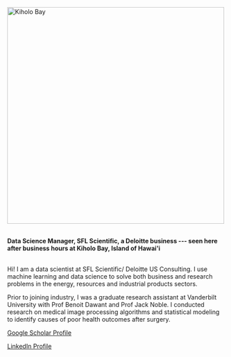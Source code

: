 <!--<img src="https://user-images.githubusercontent.com/54953444/114804579-2271ae80-9d67-11eb-9f3b-fcfc04664aee.png" width=200 align=left> -->
<!--![Kiholo Bay]("/docs/assets/img/IMG_0480.png" width=200)-->
<img src="/docs/assets/img/IMG_0480.png" alt="Kiholo Bay" width=500 align=center>


<br><b>Data Science Manager, SFL Scientific, a Deloitte business --- seen here after business hours at Kiholo Bay, Island of Hawai'i</b>

<br> Hi! I am a data scientist at SFL Scientific/ Deloitte US Consulting. I use machine learning and data science to solve both business and research problems in the energy, resources and industrial products sectors.

Prior to joining industry, I was a graduate research assistant at Vanderbilt University with Prof Benoit Dawant and Prof Jack Noble. I conducted research on medical image processing algorithms and statistical modeling to identify causes of poor health outcomes after surgery.

<a href="https://scholar.google.com/citations?view_op=list_works&hl=en&hl=en&user=q14Bb68AAAAJ" target="_blank" rel="noopener noreferrer">Google Scholar Profile</a>

<a href="https://www.linkedin.com/in/srijatachakravorti/" target="_blank" rel="noopener noreferrer">LinkedIn Profile</a>
